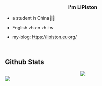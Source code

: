 
### <div align="center">I'm LIPiston</div>  
  

- a student in China🦴🦴  
  

- English zh-cn zh-tw  
  
- my-blog: https://lipiston.eu.org/

<br/>  

## Github Stats  
<div align="center"><img src="https://github-readme-stats.vercel.app/api?username=LIPIston&show_icons=true&count_private=true&hide_border=true" align="center" /></div>  

<img src="https://github-contribution-stats.vercel.app/api/?username=LIPiston" />

